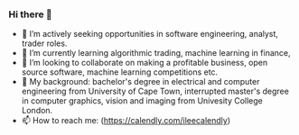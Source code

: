 ### Hi there 👋
- 👀 I’m actively seeking opportunities in software engineering, analyst, trader roles.
- 🌱 I’m currently learning algorithmic trading, machine learning in finance, 
- 👯 I’m looking to collaborate on making a profitable business, open source software, machine learning competitions etc.
- 🏫 My background: bachelor's degree in electrical and computer engineering from University of Cape Town, interrupted master's degree in computer graphics, vision and imaging from Univesity College London.
- 📫 How to reach me: (https://calendly.com/ileecalendly)
